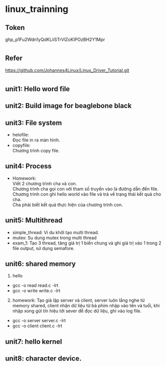 #  linux_trainning
## Token
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
#

## Refer
https://github.com/Johannes4Linux/Linux_Driver_Tutorial.git
#

## unit1: Hello word file
## unit2: Build image for beaglebone black
## unit3: File system
- helofile:<br>
    Đọc file in ra màn hình.
- copyfile:<br>
   Chương trình copy file.

## unit4: Process
- Homework: <br>
    Viết 2 chương trình cha và con.<br>
    Chương trình cha gọi con với tham số truyền vào là đường dẫn đến file.<br>
    Chương trình con ghi hello world vào file và trả về trạng thái kết quả cho cha.<br>
    Cha phải biết kết quả thực hiện của chương trình con.<br>

## unit5: Multithread
- simple_thread: Vi du khởi tạo multi thread.
- mutex: Su dung mutex trong multi thread
- exam_1: Tạo 3 thread, tăng giá trị 1 biến chung và ghi giá trị vào 1 trong 2 file output, sử dụng semafore.

## unit6: shared memory
1. hello
- gcc -o read read.c -lrt
- gcc -o write write.c -lrt
2. homework: Tạo giả lập server và client, server luôn lắng nghe từ memory shared, client nhận dữ liệu từ bà phím nhập vào tên và tuổi, khi nhập xong gửi tín hiệu tới sever để đọc dữ liệu, ghi vào log file.
- gcc -o server server.c -lrt
- gcc -o client client.c -lrt

## unit7: hello kernel

## unit8: character device.